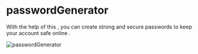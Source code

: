 # passwordGenerator

With the help of this , you can create strong and secure passwords to keep your account safe online .

![passwordGenerator](https://user-images.githubusercontent.com/90507983/199293711-90ef122b-7d55-46dc-96a9-c157aa43ed4d.PNG)
